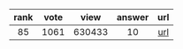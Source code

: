 
| rank | vote | view | answer | url |
|:-:|:-:|:-:|:-:|:-:|
|85|1061|630433|10| [url](http://stackoverflow.com/questions/1747817/create-a-dictionary-with-list-comprehension-in-python) |
